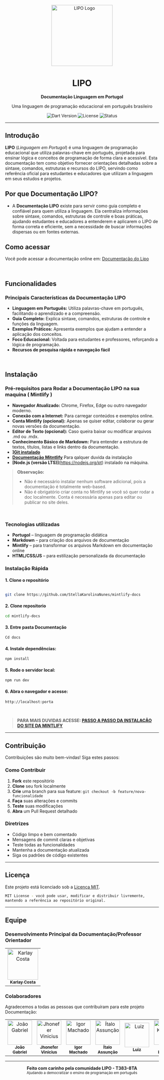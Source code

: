 <p align="center">

 
  <img src="https://i.imgur.com/bm3W4n9.png" alt="LIPO Logo" width="200" />
</p>

<h1 align="center">LIPO</h1>
<p align="center"><strong>Documentação Linguagem em Portugol</strong></p>
<p align="center">Uma linguagem de programação educacional em português brasileiro</p>

<p align="center">
  <img src="https://img.shields.io/badge/Dart-3.8.1+-blue.svg" alt="Dart Version" />
  <img src="https://img.shields.io/badge/License-MIT-green.svg" alt="License" />
  <img src="https://img.shields.io/badge/Status-Active-brightgreen.svg" alt="Status" />
</p>

---

##  Introdução

**LIPO** (*Linguagem em Portugol*)  é uma linguagem de programação educacional que utiliza palavras-chave em português, projetada para ensinar lógica e conceitos de programação de forma clara e acessível. Esta documentação tem como objetivo fornecer orientações detalhadas sobre a sintaxe, comandos, estruturas e recursos do LIPO, servindo como referência oficial para estudantes e educadores que utilizam a linguagem em seus estudos e projetos.

 

## Por que Documentação LIPO?


- A **Documentação LIPO** existe para servir como guia completo e confiável para quem utiliza a linguagem. Ela centraliza informações sobre sintaxe, comandos, estruturas de controle e boas práticas, ajudando estudantes e educadores a entenderem e aplicarem o LIPO de forma correta e eficiente, sem a necessidade de buscar informações dispersas ou em fontes externas. 

## Como acessar

Você pode acessar a documentação online em:  [Documentação do Lipo](https://docs.lipolang.dev/pages)

<br>

## Funcionalidades

###  Principais Características da Documentação LIPO

- **Linguagem em Português:** Utiliza palavras-chave em português, facilitando o aprendizado e a compreensão.
- **Guia Completo:** Explica sintaxe, comandos, estruturas de controle e funções da linguagem.
- **Exemplos Práticos:** Apresenta exemplos que ajudam a entender a aplicação dos conceitos.
- **Foco Educacional:** Voltada para estudantes e professores, reforçando a lógica de programação.
- **Recursos de pesquisa rápida e navegação fácil**

<br>

##  Instalação

### Pré-requisitos para Rodar a Documentação LIPO na sua maquina ( Mintlify )

- **Navegador Atualizado:**  Chrome, Firefox, Edge ou outro navegador moderno. 
- **Conexão com a Internet:** Para carregar conteúdos e exemplos online.
-  **Conta Mintlify (opcional):** Apenas se quiser editar, colaborar ou gerar novas versões da documentação.
-  **Editor de Texto (opcional):** Caso queira baixar ou modificar arquivos .md ou .mdx.
-  **Conhecimento Básico de Markdown:** Para entender a estrutura de textos, títulos, listas e links dentro da documentação.
-  **][Git instalado](https://git-scm.com/downloads)**
-  **[Documentação Mitntlify](https://www.mintlify.com/docs)** Para qalquer duvida da instalação
-  **[Node.js (versão LTS)]**(https://nodejs.org/pt) instalado na máquina.

> **Observação:**
>  * Não é necessário instalar nenhum software adicional, pois a documentação é totalmente web-based.
>  * Não é obrigatório criar conta no Mintlify se você só quer rodar a doc localmente. Conta é necessária apenas para editar ou publicar no site deles.

<br>

### Tecnologias utilizadas

- **Portugol** – linguagem de programação didática
- **Markdown** – para criação dos arquivos de documentação
- **Mintlify** – para transformar os arquivos Markdown em documentação online
- **HTML/CSS/JS** – para estilização personalizada da documentação

###  Instalação Rápida

####  1. Clone o repositório

```bash

git clone https://github.com/StellaKarolinaNunes/mintlify-docs
```

####  2. Clone repositorio 

```bash
cd mintlify-docs
```

####  3. Entre pasta Documentação

```bash
Cd docs
```

#### 4. Instale dependências:

```bash
npm install
```

#### 5. Rode o servidor local:

```bash
npm run dev
```

#### 6. Abra o navegador e acesse:

```bash
http://localhost:porta
```
<BR>

>**PARA MAIS DUVIDAS ACESSE: [PASSO A PASSO DA INSTALAÇÃO DO SITE DA MINTLIFY](https://www.mintlify.com/docs/installation)**

---

##  Contribuição

Contribuições são muito bem-vindas! Siga estes passos:

### Como Contribuir

1. **Fork** este repositório
2. **Clone** seu fork localmente
3. **Crie** uma branch para sua feature: `git checkout -b feature/nova-funcionalidade`
4. **Faça** suas alterações e commits
5. **Teste** suas modificações
6. **Abra** um Pull Request detalhado

###  Diretrizes

- Código limpo e bem comentado
- Mensagens de commit claras e objetivas
- Teste todas as funcionalidades
- Mantenha a documentação atualizada
- Siga os padrões de código existentes

---

##  Licença

Este projeto está licenciado sob a [Licença MIT](LICENSE).

``` bash
MIT License - você pode usar, modificar e distribuir livremente,
mantendo a referência ao repositório original.
```

---

## Equipe

### Desenvolvimento Principal da Documentação/Professor Orientador

<table>
  <tr>
    <td align="center">
      <a href="https://github.com/karlaycosta">
        <img src="https://github.com/karlaycosta.png" width="100px" alt="Karlay Costa"/>
        <br />
        <sub><b>Karlay Costa</b></sub>
        <br />
      </a>
    </td>
  </tr>
</table>

### Colaboradores

Agradecemos a todas as pessoas que contribuíram para este projeto Documentação:

<table>
  <tr>
    <td align="center">
      <a href="https://github.com/Gab0701">
        <img src="https://github.com/Gab0701.png" width="80px" alt="João Gabriel"/>
        <br />
        <sub><b>João Gabriel</b></sub>
      </a>
    </td>
    <td align="center">
      <a href="https://github.com/jhony996358">
        <img src="https://github.com/jhony996358.png" width="80px" alt="Jhonefer Vinicius"/>
        <br />
        <sub><b>Jhonefer Vinicius</b></sub>
      </a>
    </td>
    <td align="center">
      <a href="https://github.com/Igormachado90">
        <img src="https://github.com/Igormachado90.png" width="80px" alt="Igor Machado"/>
        <br />
        <sub><b>Igor Machado</b></sub>
      </a>
    </td>
    <td align="center">
      <a href="https://github.com/italo-assuncao">
        <img src="https://github.com/italo-assuncao.png" width="80px" alt="Ítalo Assunção"/>
        <br />
        <sub><b>Ítalo Assunção</b></sub>
      </a>
    </td>
    <td align="center">
      <a href="https://github.com/Luitinho147">
        <img src="https://github.com/Luitinho147.png" width="80px" alt="Luiz"/>
        <br />
        <sub><b>Luiz</b></sub>
      </a>
    </td>
    <td align="center">
      <a href="https://github.com/StellaKarolinaNunes">
        <img src="https://github.com/StellaKarolinaNunes.png" width="80px" alt="Stella Karolina"/>
        <br />
        <sub><b>Stella Karolina</b></sub>
      </a>
    </td>
  </tr>
</table>


---

<p align="center">
  <strong>Feito com carinho pela comunidade LIPO - T383-8TA </strong>
  <br />
  <sub>Ajudando a democratizar o ensino de programação em português</sub>
</p>
